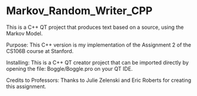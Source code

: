 # Markov_Random_Writer_CPP

This is a C++ QT project that produces text based on a source, using the Markov Model. 

Purpose: 
This C++ version is my implementation of the Assignment 2 of the CS106B course at Stanford.

Installing:
This is a C++ QT creator project that can be imported directly by opening the file: Boggle/Boggle.pro on your QT IDE.

Credits to Professors:
Thanks to Julie Zelenski and Eric Roberts for creating this assignment.


